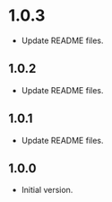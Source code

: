 # 1.0.3

- Update README files.

## 1.0.2

- Update README files.

## 1.0.1

- Update README files.

## 1.0.0

- Initial version.
